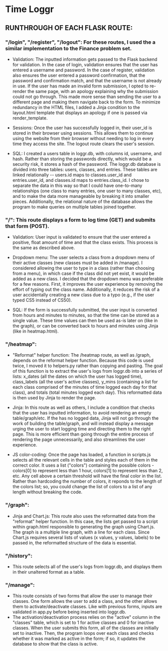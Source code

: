 # Time Loggr

## RUNTHROUGH OF EACH FLASK ROUTE:

### "/login", "/register", "/logout": For these routes, I used the a similar implementation to the Finance problem set.
- Validation: The inputted information gets passed to the Flask backend for validation. In the case of login, validation ensures that the user has entered a username and password. In the case of register, validation also ensures the user entered a password confirmation, that the password and confirmation match, and that the username is not already in use. If the user has made an invalid form submission, I opted to re-render the same page, with an apology explaining why the submission could not go through. This made more sense than sending the user to a different page and making them navigate back to the form. To minimize redundancy in the HTML files, I added a Jinja condition to the layout.html template that displays an apology if one is passed via render_template.

- Sessions: Once the user has successfully logged in, their user_id is stored in their browser using sessions. This allows them to continue using the website from their browser without needing to log in every time they access the site. The logout route clears the user's session.

- SQL: I created a users table in loggr.db, with columns id, username, and hash. Rather than storing the passwords directly, which would be a security risk, it stores a hash of the password. The loggr.db database is divided into three tables: users, classes, and entries. These tables are linked relationally -- users.id maps to classes.user_id and entries.user_id, and classes.id maps to entries.class_id. I chose to separate the data in this way so that I could have one-to-many relationships (one class to many entries, one user to many classes, etc), and to make the data more manageable by breaking it into smaller pieces. Additionally, the relational nature of the database allows the program to make queries on multiple tables joined together.


### "/": This route displays a form to log time (GET) and submits that form (POST).
- Validation: User input is validated to ensure that the user entered a positive, float amount of time and that the class exists. This process is the same as described above.

- Dropdown menu: The user selects a class from a dropdown menu of their active classes (new classes must be added in /manage). I considered allowing the user to type in a class (rather than choosing from a menu), in which case if the class did not yet exist, it would be added as a new class. I decided that the dropdown menu was preferable for a few reasons. First, it improves the user experience by removing the effort of typing out the class name. Additionally, it reduces the risk of a user accidentally creating a new class due to a typo (e.g., if the user typed CS5 instead of CS50).

- SQL: If the form is successfully submitted, the user input is converted from hours and minutes to minutes, so that the time can be stored as a single value. These time values can then be used as-is later on (like in the graph), or can be converted back to hours and minutes using Jinja (like in heatmap.html).


### "/heatmap": 
- "Reformat" helper function: The /heatmap route, as well as /graph, depends on the reformat helper function. Because this code is used twice, I moved it to helpers.py rather than copying and pasting. The goal of this function is to extract the user's logs from loggr.db into a series of lists: x_dates (all the dates on which the user has logged time), class_labels (all the user's active classes), y_mins (containing a list for each class comprised of the minutes of time logged each day for that class), and totals (total minutes logged each day). This reformatted data is then used by Jinja to render the page.
    
- Jinja: In this route as well as others, I include a condition that checks that the user has inputted information, to avoid rendering an empty table/graph/etc. If the has no logged data, Jinja will not go through the work of building the table/graph, and will instead display a message urging the user to start logging time and directing them to the right page. This is more efficient than going through the entire process of rendering the page unnecessarily, and also streamlines the user experience. 

- JS color-coding: Once the page has loaded, a function in scripts.js selects all the relevant cells in the table and styles each of them in the correct color. It uses a list ("colors") containing the possible colors - colors[0] to represent less than 1 hour, colors[1] to represent less than 2, etc. Any cell above a certain threshold will have the final color in the list. Rather than hardcoding the number of colors, it reponds to the length of the colors list; so, you could change the list of colors to a list of any length without breaking the code.


### "/graph":
- Jinja and Chart.js: This route also uses the reformatted data from the "reformat" helper function. In this case, the lists get passed to a script within graph.html responsible to generating the graph using Chart.js. The graph is a multiple line graph, with a line for each class. Since Chart.js requires several lists of values (x values, y values, labels) to be passed in, the reformatted structure of the data is essential.


### "/history":
- This route selects all of the user's logs from loggr.db, and displays them in their unaltered format as a table.


### "/manage":
- This route consists of two forms that allow the user to manage their classes. One form allows the user to add a class, and the other allows them to activate/deactivate classes. Like with previous forms, inputs are validated in app.py before being inserted into loggr.db.
- The activation/deactivation process relies on the "active" column in the "classes" table, which is set to 1 for active classes and 0 for inactive classes. When the user submits this form, all of the classes are initially set to inactive. Then, the program loops over each class and checks whether it was marked as active in the form; if so, it updates the database to show that the class is active.